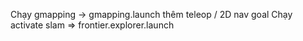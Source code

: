 Chạy gmapping -> gmapping.launch thêm teleop / 2D nav goal 
Chạy activate slam => frontier.explorer.launch 
